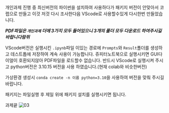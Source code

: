 개인과제 진행 중 최신버전의 파이썬을 설치하여 사용하다가 패키지 버전이 안맞아서 코랩으로 만들고 이것 저것 다시 조사한다음 VScode로 사용할수있게 다시한번 만들었습니다.

***PDF파일은 `개인과제` 더에 3가지 모두 들어있으니 3개의 폴더 모두 다운로드 하여주시길 바랍니다람쥐***

VScode버전은 실행시킨 `.ipynb`파일 이있는 경로에 `Prompts`와 `Result`폴더를 생성하고 데스트톱에 저장하여 계속 사용이 가능합니다.
쥬피터노트북으로 실행시키면 GUI다이얼이 호환되지않아 PDF파일을 로드할수 없습니다. 반드시 VScode로 실행시켜 주시고
python버전은 3.10.15 버전을 사용 하였습니다.(현재 colab와 비슷한버전)

가상환경 생성시
`conda create -n 이름 python=3.10`을 사용하여 버전을 맞춰 주시길 바랍니다.

패키지는 파일실행 후 제일 위에 패키지 설치를 실행시키면 됩니다.

과제끝
![03](https://github.com/user-attachments/assets/33ea0272-8b18-4274-b988-933c57e7b563)
